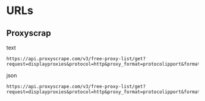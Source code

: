 # URLs

## Proxyscrap

text

    https://api.proxyscrape.com/v3/free-proxy-list/get?request=displayproxies&protocol=http&proxy_format=protocolipport&format=text&anonymity=Elite&timeout=1618

json

    https://api.proxyscrape.com/v3/free-proxy-list/get?request=displayproxies&protocol=http&proxy_format=protocolipport&format=json&anonymity=Elite&timeout=1618